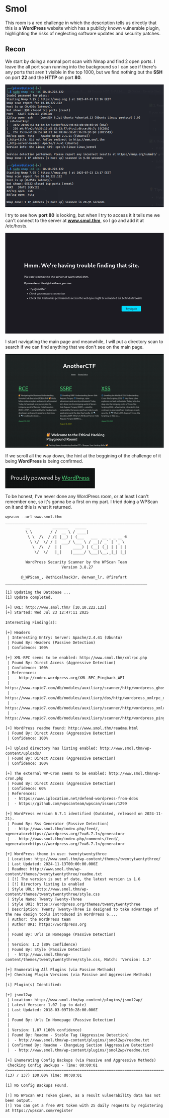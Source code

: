 
# Smol

This room is a red challenge in which the description tells us directly that this is a **WordPress** website which has a publicly known vulnerable plugin, highlighting the risks of neglecting software updates and security patches. 

## Recon

We start by doing a normal port scan with Nmap and find 2 open ports. I leave the all port scan running into the background so I can see if there's any ports that aren't visible in the top 1000, but we find nothing but the **SSH** on port **22** and the **HTTP** on port **80**.

![Nmap Scan Result](./screenshots/recon1.png)

I try to see how **port 80** is looking, but when I try to access it it tells me we can't connect to the server at **www.smol.thm**, so I go and add it at /etc/hosts.

![Can't connect to the server](./screenshots/recon2.png)

I start navigating the main page and meanwhile, I will put a directory scan to search if we can find anything that we don't see on the main page.

![Main page](./screenshots/recon3.png)

If we scroll all the way down, the hint at the beggining of the challenge of it being **WordPress** is being confirmed.

![WordPress](./screenshots/recon4.png)

To be honest, I've never done any WordPress room, or at least I can't remember one, so it's gonna be a first on my part. I tried doing a WPScan on it and this is what it returned.

```
wpscan --url www.smol.thm
_______________________________________________________________
         __          _______   _____
         \ \        / /  __ \ / ____|
          \ \  /\  / /| |__) | (___   ___  __ _ _ __ ®
           \ \/  \/ / |  ___/ \___ \ / __|/ _` | '_ \
            \  /\  /  | |     ____) | (__| (_| | | | |
             \/  \/   |_|    |_____/ \___|\__,_|_| |_|

         WordPress Security Scanner by the WPScan Team
                         Version 3.8.27
                               
       @_WPScan_, @ethicalhack3r, @erwan_lr, @firefart
_______________________________________________________________

[i] Updating the Database ...
[i] Update completed.

[+] URL: http://www.smol.thm/ [10.10.222.122]
[+] Started: Wed Jul 23 12:47:11 2025

Interesting Finding(s):

[+] Headers
 | Interesting Entry: Server: Apache/2.4.41 (Ubuntu)
 | Found By: Headers (Passive Detection)
 | Confidence: 100%

[+] XML-RPC seems to be enabled: http://www.smol.thm/xmlrpc.php
 | Found By: Direct Access (Aggressive Detection)
 | Confidence: 100%
 | References:
 |  - http://codex.wordpress.org/XML-RPC_Pingback_API
 |  - https://www.rapid7.com/db/modules/auxiliary/scanner/http/wordpress_ghost_scanner/
 |  - https://www.rapid7.com/db/modules/auxiliary/dos/http/wordpress_xmlrpc_dos/
 |  - https://www.rapid7.com/db/modules/auxiliary/scanner/http/wordpress_xmlrpc_login/
 |  - https://www.rapid7.com/db/modules/auxiliary/scanner/http/wordpress_pingback_access/

[+] WordPress readme found: http://www.smol.thm/readme.html
 | Found By: Direct Access (Aggressive Detection)
 | Confidence: 100%

[+] Upload directory has listing enabled: http://www.smol.thm/wp-content/uploads/
 | Found By: Direct Access (Aggressive Detection)
 | Confidence: 100%

[+] The external WP-Cron seems to be enabled: http://www.smol.thm/wp-cron.php
 | Found By: Direct Access (Aggressive Detection)
 | Confidence: 60%
 | References:
 |  - https://www.iplocation.net/defend-wordpress-from-ddos
 |  - https://github.com/wpscanteam/wpscan/issues/1299

[+] WordPress version 6.7.1 identified (Outdated, released on 2024-11-21).
 | Found By: Rss Generator (Passive Detection)
 |  - http://www.smol.thm/index.php/feed/, <generator>https://wordpress.org/?v=6.7.1</generator>
 |  - http://www.smol.thm/index.php/comments/feed/, <generator>https://wordpress.org/?v=6.7.1</generator>

[+] WordPress theme in use: twentytwentythree
 | Location: http://www.smol.thm/wp-content/themes/twentytwentythree/
 | Last Updated: 2024-11-13T00:00:00.000Z
 | Readme: http://www.smol.thm/wp-content/themes/twentytwentythree/readme.txt
 | [!] The version is out of date, the latest version is 1.6
 | [!] Directory listing is enabled
 | Style URL: http://www.smol.thm/wp-content/themes/twentytwentythree/style.css
 | Style Name: Twenty Twenty-Three
 | Style URI: https://wordpress.org/themes/twentytwentythree
 | Description: Twenty Twenty-Three is designed to take advantage of the new design tools introduced in WordPress 6....
 | Author: the WordPress team
 | Author URI: https://wordpress.org
 |
 | Found By: Urls In Homepage (Passive Detection)
 |
 | Version: 1.2 (80% confidence)
 | Found By: Style (Passive Detection)
 |  - http://www.smol.thm/wp-content/themes/twentytwentythree/style.css, Match: 'Version: 1.2'

[+] Enumerating All Plugins (via Passive Methods)
[+] Checking Plugin Versions (via Passive and Aggressive Methods)

[i] Plugin(s) Identified:

[+] jsmol2wp
 | Location: http://www.smol.thm/wp-content/plugins/jsmol2wp/
 | Latest Version: 1.07 (up to date)
 | Last Updated: 2018-03-09T10:28:00.000Z
 |
 | Found By: Urls In Homepage (Passive Detection)
 |
 | Version: 1.07 (100% confidence)
 | Found By: Readme - Stable Tag (Aggressive Detection)
 |  - http://www.smol.thm/wp-content/plugins/jsmol2wp/readme.txt
 | Confirmed By: Readme - ChangeLog Section (Aggressive Detection)
 |  - http://www.smol.thm/wp-content/plugins/jsmol2wp/readme.txt

[+] Enumerating Config Backups (via Passive and Aggressive Methods)
 Checking Config Backups - Time: 00:00:01 <=============================================================================================================================================================> (137 / 137) 100.00% Time: 00:00:01

[i] No Config Backups Found.

[!] No WPScan API Token given, as a result vulnerability data has not been output.
[!] You can get a free API token with 25 daily requests by registering at https://wpscan.com/register

```